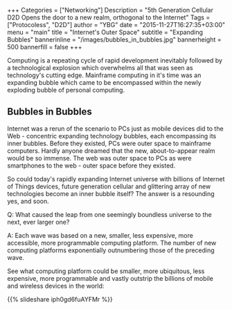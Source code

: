 +++
Categories = ["Networking"]
Description = "5th Generation Cellular D2D Opens the door to a new realm, orthogonal to the Internet"
Tags = ["Protocoless", "D2D"]
author = "YBG"
date = "2015-11-27T16:27:35+03:00"
menu = "main"
title = "Internet's Outer Space"
subtitle = "Expanding Bubbles"
bannerinline = "/images/bubbles_in_bubbles.jpg"
bannerheight = 500
bannerfill = false
+++


Computing is a repeating cycle of rapid development inevitably followed by a technological explosion which overwhelms all that was seen as technology's cutting edge. Mainframe computing in it's time was an expanding bubble which came to be encompassed within the newly exploding bubble of personal computing.

## Bubbles in Bubbles

Internet was a rerun of the scenario to PCs just as mobile devices did to the Web - concentric expanding technology bubbles, each encompassing its inner bubbles. Before they existed, PCs were outer space to mainframe computers. Hardly anyone dreamed that the new, about-to-appear realm would be so immense. The web was outer space to PCs as were smartphones to the web - outer space before they existed.

So could today's rapidly expanding Internet universe with billions of Internet of Things devices, future generation cellular and glittering array of new technologies become an inner bubble itself? The answer is a resounding yes, and soon.

Q: What caused the leap from one seemingly boundless universe to the next, ever larger one? 

A: Each wave was based on a new, smaller, less expensive, more accessible, more programmable computing platform. The number of new computing platforms exponentially outnumbering those of the preceding wave.

See what computing platform could be smaller, more ubiquitous, less expensive, more programmable and vastly outstrip the billions of mobile and wireless devices in the world:

{{% slideshare iph0gd6fuAYFMr %}}
